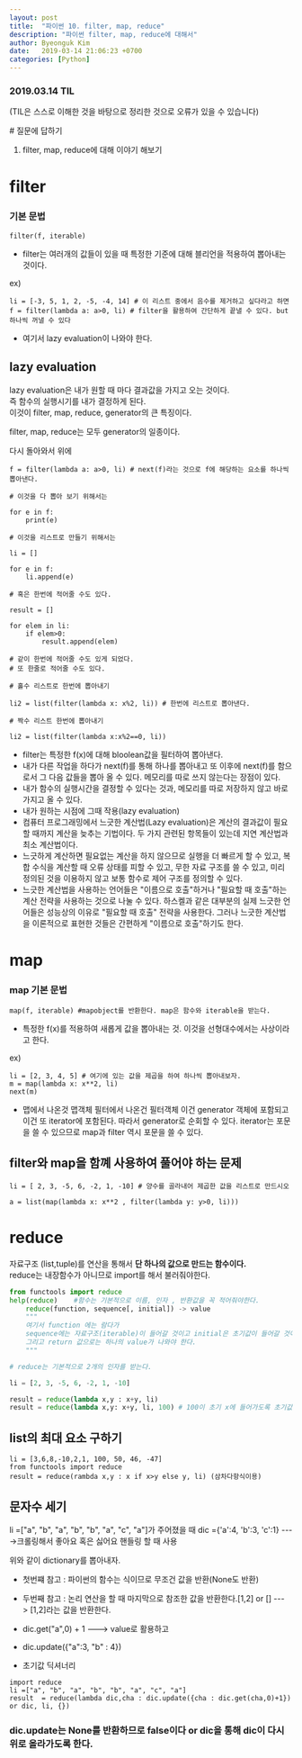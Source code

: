 ```yaml
---
layout: post
title:  "파이썬 10. filter, map, reduce"
description: "파이썬 filter, map, reduce에 대해서"
author: Byeonguk Kim
date:   2019-03-14 21:06:23 +0700
categories: [Python]
---
```


### 2019.03.14 TIL

(TIL은 스스로 이해한 것을 바탕으로 정리한 것으로 오류가 있을 수 있습니다)

\# 질문에 답하기

1. filter, map, reduce에 대해 이야기 해보기 
 
# filter

### 기본 문법

```
filter(f, iterable) 
```

* filter는 여러개의 값들이 있을 때 특정한 기준에 대해 블리언을 적용하여 뽑아내는 것이다.

ex)
 
```
li = [-3, 5, 1, 2, -5, -4, 14] # 이 리스트 중에서 음수를 제거하고 싶다라고 하면
f = filter(lambda a: a>0, li) # filter을 활용하여 간단하게 끝낼 수 있다. but 하나씩 꺼낼 수 있다
```

* 여기서 lazy evaluation이 나와야 한다.

## lazy evaluation

lazy evaluation은 내가 원할 때 마다 결과값을 가지고 오는 것이다.          
즉 함수의 실행시기를 내가 결정하게 된다.     
이것이 filter, map, reduce, generator의 큰 특징이다. 

filter, map, reduce는 모두 generator의 일종이다.

다시 돌아와서 위에 

```
f = filter(lambda a: a>0, li) # next(f)라는 것으로 f에 해당하는 요소를 하나씩 뽑아낸다.

# 이것을 다 뽑아 보기 위해서는

for e in f:
    print(e) 
    
# 이것을 리스트로 만들기 위해서는

li = []

for e in f:
    li.append(e) 

# 혹은 한번에 적어줄 수도 있다.

result = []

for elem in li:
    if elem>0:
        result.append(elem)
        
# 같이 한번에 적어줄 수도 있게 되었다.
# 또 한줄로 적어줄 수도 있다. 

# 홀수 리스트로 한번에 뽑아내기

li2 = list(filter(lambda x: x%2, li)) # 한번에 리스트로 뽑아낸다.

# 짝수 리스트 한번에 뽑아내기

li2 = list(filter(lambda x:x%2==0, li))
```

* filter는 특정한 f(x)에 대해 bloolean값을 필터하여 뽑아낸다. 
* 내가 다른 작업을 하다가 next(f)를 통해 하나를 뽑아내고 또 이후에 next(f)를 함으로서 그 다음 값들을 뽑아 올 수 있다. 메모리를 따로 쓰지 않는다는 장점이 있다.
* 내가 함수의 실행시간을 결정할 수 있다는 것과, 메모리를 따로 저장하지 않고 바로 가지고 올 수 있다.
* 내가 원하는 시점에 그때 작용(lazy evaluation)
* 컴퓨터 프로그래밍에서 느긋한 계산법(Lazy evaluation)은 계산의 결과값이 필요할 때까지 계산을 늦추는 기법이다. 두 가지 관련된 항목들이 있는데 지연 계산법과 최소 계산법이다.
* 느긋하게 계산하면 필요없는 계산을 하지 않으므로 실행을 더 빠르게 할 수 있고, 복합 수식을 계산할 때 오류 상태를 피할 수 있고, 무한 자료 구조를 쓸 수 있고, 미리 정의된 것을 이용하지 않고 보통 함수로 제어 구조를 정의할 수 있다.
* 느긋한 계산법을 사용하는 언어들은 "이름으로 호출"하거나 "필요할 때 호출"하는 계산 전략을 사용하는 것으로 나눌 수 있다. 하스켈과 같은 대부분의 실제 느긋한 언어들은 성능상의 이유로 "필요할 때 호출" 전략을 사용한다. 그러나 느긋한 계산법을 이론적으로 표현한 것들은 간편하게 "이름으로 호출"하기도 한다.

# map

### map 기본 문법

```
map(f, iterable) #mapobject를 반환한다. map은 함수와 iterable을 받는다.
```

* 특정한 f(x)를 적용하여 새롭게 값을 뽑아내는 것. 이것을 선형대수에서는 사상이라고 한다.


ex)

```
li = [2, 3, 4, 5] # 여기에 있는 값을 제곱을 하여 하나씩 뽑아내보자.
m = map(lambda x: x**2, li)
next(m)
```

* 맵에서 나온것 맵객체 필터에서 나온건 필터객체 이건 generator 객체에 포함되고 이건 또 iterator에 포함된다. 따라서 generator로 순회할 수 있다. iterator는 포문을 쓸 수 있으므로 map과 filter 역시 포문을 쓸 수 있다.


## filter와 map을 함꼐 사용하여 풀어야 하는 문제

```
li = [ 2, 3, -5, 6, -2, 1, -10] # 양수를 골라내어 제곱한 값을 리스트로 만드시오

a = list(map(lambda x: x**2 , filter(lambda y: y>0, li)))
```

# reduce

자료구조 (list,tuple)를 연산을 통해서 **단 하나의 값으로 만드는 함수이다.**    
reduce는 내장함수가 아니므로 import를 해서 불러줘야한다.     

```python
from functools import reduce
help(reduce) 	#함수는 기본적으로 이름, 인자 , 반환값을 꼭 적어줘야한다.
	reduce(function, sequence[, initial]) -> value
	"""
	여기서 function 에는 람다가
	sequence에는 자료구조(iterable)이 들어갈 것이고 initial은 초기값이 들어갈 것이다.
	그리고 return 값으로는 하나의 value가 나와야 한다.
	"""

# reduce는 기본적으로 2개의 인자를 받는다.

li = [2, 3, -5, 6, -2, 1, -10]

result = reduce(lambda x,y : x+y, li)
result = reduce(lambda x,y: x+y, li, 100) # 100이 초기 x에 들어가도록 초기값 설정이 가능하다.
```


## list의 최대 요소 구하기
```
li = [3,6,8,-10,2,1, 100, 50, 46, -47]
from functools import reduce
result = reduce(rambda x,y : x if x>y else y, li) (삼차다항식이용)
```

## 문자수 세기

li =["a", "b", "a", "b", "b", "a", "c", "a"]가 주어졌을 때
dic ={'a':4, 'b':3, 'c':1} ---->크롤링해서 좋아요 혹은 싫어요 핸들링 할 때 사용

위와 같이 dictionary를 뽑아내자.

* 첫번쨰 참고 : 파이썬의 함수는 식이므로 무조건 값을 반환(None도 반환)

* 두번째 참고 : 논리 연산을 할 때 마지막으로 참조한 값을 반환한다.[1,2] or [] ---> [1,2]라는 값을 반환한다.

* dic.get("a",0) + 1 ---> value로 활용하고

* dic.update({"a":3, "b" : 4})

* 초기값 딕셔너리

```
import reduce
li =["a", "b", "a", "b", "b", "a", "c", "a"]
result  = reduce(lambda dic,cha : dic.update({cha : dic.get(cha,0)+1}) or dic, li, {}) 
```

### dic.update는 None를 반환하므로 false이다 or dic을 통해 dic이 다시 위로 올라가도록 한다.

